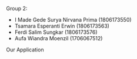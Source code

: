 Group 2:
- I Made Gede Surya Nirvana Prima (1806173550)
- Tsamara Esperanti Erwin (1806173563)
- Ferdi Salim Sungkar (1806173576)
- Aufa Wiandra Moenzil (1706067512)

Our Application
